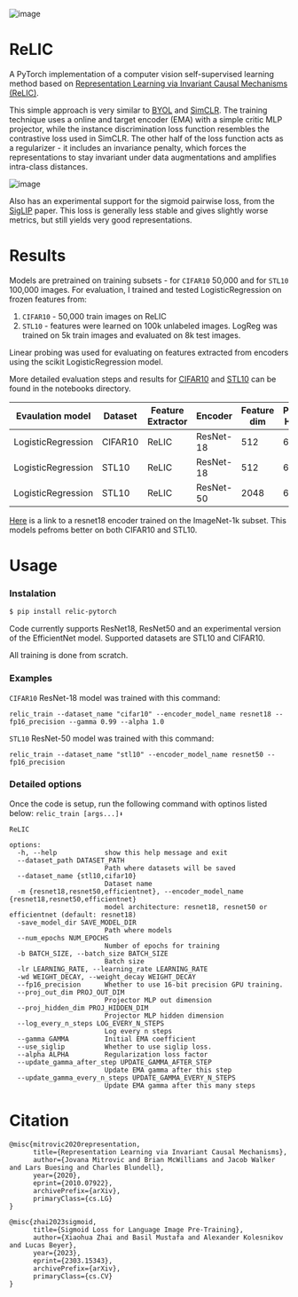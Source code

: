 ![image](https://github.com/filipbasara0/relic/assets/29043871/130c3459-08fc-49c1-a922-43576f2a255c)

# ReLIC

A PyTorch implementation of a computer vision self-supervised learning method based on [Representation Learning via Invariant Causal Mechanisms (ReLIC)](https://arxiv.org/abs/2010.07922).

This simple approach is very similar to [BYOL](https://arxiv.org/abs/2006.07733) and [SimCLR](https://arxiv.org/abs/2002.05709). The training technique uses a online and target encoder (EMA) with a simple critic MLP projector, while the instance discrimination loss function resembles the contrastive loss used in SimCLR. The other half of the loss function acts as a regularizer - it includes an invariance penalty, which forces the representations to stay invariant under data augmentations and amplifies intra-class distances.

![image](https://github.com/filipbasara0/relic/assets/29043871/70ccdb40-3343-4ea7-946b-80bdc1e7b85d)

Also has an experimental support for the sigmoid pairwise loss, from the [SigLIP](https://arxiv.org/abs/2303.15343) paper. This loss is generally less stable and gives slightly worse metrics, but still yields very good representations.

# Results

Models are pretrained on training subsets - for `CIFAR10` 50,000 and for `STL10` 100,000 images. For evaluation, I trained and tested LogisticRegression on frozen features from:
1. `CIFAR10` - 50,000 train images on ReLIC
2. `STL10` - features were learned on 100k unlabeled images. LogReg was trained on 5k train images and evaluated on 8k test images.

Linear probing was used for evaluating on features extracted from encoders using the scikit LogisticRegression model.

More detailed evaluation steps and results for [CIFAR10](https://github.com/filipbasara0/relic/blob/main/notebooks/linear-probing-cifar.ipynb) and [STL10](https://github.com/filipbasara0/relic/blob/main/notebooks/linear-probing-stl.ipynb) can be found in the notebooks directory. 

| Evaulation model    | Dataset | Feature Extractor| Encoder   | Feature dim | Projection Head dim | Epochs | Top1 % |
|---------------------|---------|------------------|-----------|-------------|---------------------|--------|--------|
| LogisticRegression  | CIFAR10 | ReLIC            | ResNet-18 | 512         | 64                  | 100    | 71.07  |
| LogisticRegression  | STL10   | ReLIC            | ResNet-18 | 512         | 64                  | 100    | 76.10  |
| LogisticRegression  | STL10   | ReLIC            | ResNet-50 | 2048        | 64                  | 100    | 80.40  |

[Here](https://drive.google.com/file/d/1XaZBdvPGPh2nQzzHAJ_oL41c1f8Lc_FN/view?usp=sharing) is a link to a resnet18 encoder trained on the ImageNet-1k subset. This models pefroms better on both CIFAR10 and STL10.

# Usage

### Instalation

```bash
$ pip install relic-pytorch
```

Code currently supports ResNet18, ResNet50 and an experimental version of the EfficientNet model. Supported datasets are STL10 and CIFAR10.

All training is done from scratch.

### Examples
`CIFAR10` ResNet-18 model was trained with this command:

`relic_train --dataset_name "cifar10" --encoder_model_name resnet18 --fp16_precision --gamma 0.99 --alpha 1.0`

`STL10` ResNet-50 model was trained with this command:

`relic_train --dataset_name "stl10" --encoder_model_name resnet50 --fp16_precision`

### Detailed options
Once the code is setup, run the following command with optinos listed below:
`relic_train [args...]⬇️`

```
ReLIC

options:
  -h, --help            show this help message and exit
  --dataset_path DATASET_PATH
                        Path where datasets will be saved
  --dataset_name {stl10,cifar10}
                        Dataset name
  -m {resnet18,resnet50,efficientnet}, --encoder_model_name {resnet18,resnet50,efficientnet}
                        model architecture: resnet18, resnet50 or efficientnet (default: resnet18)
  -save_model_dir SAVE_MODEL_DIR
                        Path where models
  --num_epochs NUM_EPOCHS
                        Number of epochs for training
  -b BATCH_SIZE, --batch_size BATCH_SIZE
                        Batch size
  -lr LEARNING_RATE, --learning_rate LEARNING_RATE
  -wd WEIGHT_DECAY, --weight_decay WEIGHT_DECAY
  --fp16_precision      Whether to use 16-bit precision GPU training.
  --proj_out_dim PROJ_OUT_DIM
                        Projector MLP out dimension
  --proj_hidden_dim PROJ_HIDDEN_DIM
                        Projector MLP hidden dimension
  --log_every_n_steps LOG_EVERY_N_STEPS
                        Log every n steps
  --gamma GAMMA         Initial EMA coefficient
  --use_siglip          Whether to use siglip loss.
  --alpha ALPHA         Regularization loss factor
  --update_gamma_after_step UPDATE_GAMMA_AFTER_STEP
                        Update EMA gamma after this step
  --update_gamma_every_n_steps UPDATE_GAMMA_EVERY_N_STEPS
                        Update EMA gamma after this many steps
```

# Citation

```
@misc{mitrovic2020representation,
      title={Representation Learning via Invariant Causal Mechanisms}, 
      author={Jovana Mitrovic and Brian McWilliams and Jacob Walker and Lars Buesing and Charles Blundell},
      year={2020},
      eprint={2010.07922},
      archivePrefix={arXiv},
      primaryClass={cs.LG}
}

@misc{zhai2023sigmoid,
      title={Sigmoid Loss for Language Image Pre-Training}, 
      author={Xiaohua Zhai and Basil Mustafa and Alexander Kolesnikov and Lucas Beyer},
      year={2023},
      eprint={2303.15343},
      archivePrefix={arXiv},
      primaryClass={cs.CV}
}
```
